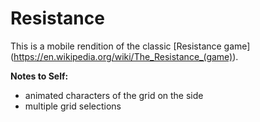 # Resistance
This is a mobile rendition of the classic [Resistance game] (https://en.wikipedia.org/wiki/The_Resistance_(game)).

**Notes to Self:**
* animated characters of the grid on the side
* multiple grid selections
